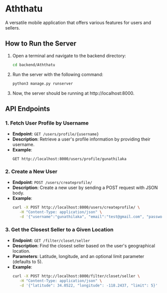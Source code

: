 # Aththatu

A versatile mobile application that offers various features for users and sellers.

## How to Run the Server

1. Open a terminal and navigate to the backend directory:
    ```bash
    cd backend/Aththatu
    ```

2. Run the server with the following command:
    ```bash
    python3 manage.py runserver
    ```

3. Now, the server should be running at http://localhost:8000.

## API Endpoints

### 1. Fetch User Profile by Username

- **Endpoint**: `GET /users/profile/{username}`
- **Description**: Retrieve a user's profile information by providing their username.
- **Example**:
  ```
  GET http://localhost:8000/users/profile/gunathilaka
  ```

### 2. Create a New User

- **Endpoint**: `POST /users/createprofile/`
- **Description**: Create a new user by sending a POST request with JSON body.
- **Example**:
  ```bash
  curl -X POST http://localhost:8000/users/createprofile/ \
     -H "Content-Type: application/json" \
     -d '{"username":"gunathilaka", "email":"test@gmail.com", "passwordhash":"123"}'
  ```

### 3. Get the Closest Seller to a Given Location

- **Endpoint**: `GET /filter/closet/seller`
- **Description**: Find the closest seller based on the user's geographical location.
- **Parameters**: Latitude, longitude, and an optional limit parameter (defaults to 5).
- **Example**:
  ```bash
  curl -X POST http://localhost:8000/filter/closet/seller \
     -H "Content-Type: application/json" \
     -d '{"latitude": 34.0522, "longitude": -118.2437, "limit": 5}'
  ```